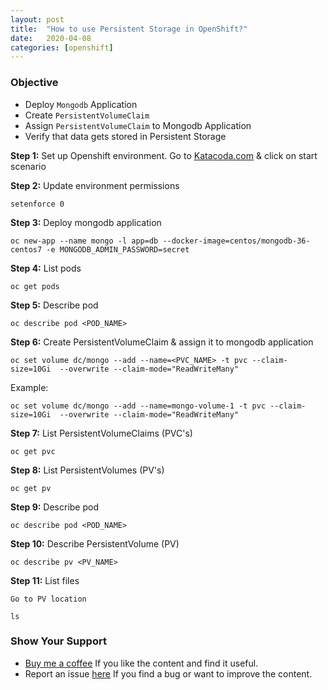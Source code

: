 ```yaml
---
layout: post
title:  "How to use Persistent Storage in OpenShift?"
date:   2020-04-08
categories: [openshift]
---
```


<!-- ![How to use Persistent Storage in OpenShift?](https://raw.githubusercontent.com/sagar-jadhav/sagar-jadhav.github.io/master/static/img/_posts/openshift/4.png) -->

### Objective
- Deploy `Mongodb` Application
- Create `PersistentVolumeClaim`
- Assign `PersistentVolumeClaim` to Mongodb Application
- Verify that data gets stored in Persistent Storage

**Step 1:** Set up Openshift environment.
Go to [Katacoda.com](https://katacoda.com/openshift/courses/playgrounds/) & click on start scenario

**Step 2:** Update environment permissions

```
setenforce 0
```

**Step 3:** Deploy mongodb application

```
oc new-app --name mongo -l app=db --docker-image=centos/mongodb-36-centos7 -e MONGODB_ADMIN_PASSWORD=secret
```

**Step 4:** List pods

```
oc get pods
```

**Step 5:** Describe pod

```
oc describe pod <POD_NAME>
```

**Step 6:** Create PersistentVolumeClaim & assign it to mongodb application

```
oc set volume dc/mongo --add --name=<PVC_NAME> -t pvc --claim-size=10Gi  --overwrite --claim-mode="ReadWriteMany"
```

Example:
```
oc set volume dc/mongo --add --name=mongo-volume-1 -t pvc --claim-size=10Gi  --overwrite --claim-mode="ReadWriteMany"
```

**Step 7:** List PersistentVolumeClaims (PVC's)

```
oc get pvc
```

**Step 8:** List PersistentVolumes (PV's)

```
oc get pv
```

**Step 9:** Describe pod

```
oc describe pod <POD_NAME>
```

**Step 10:** Describe PersistentVolume (PV)

```
oc describe pv <PV_NAME>
```

**Step 11:** List files

```
Go to PV location
```

```
ls
```

### Show Your Support

- [Buy me a coffee](https://www.buymeacoffee.com/sagarjadhv23) If you like the content and find it useful.
- Report an issue [here](https://github.com/developersthought/roadmap/issues/new) If you find a bug or want to improve the content.